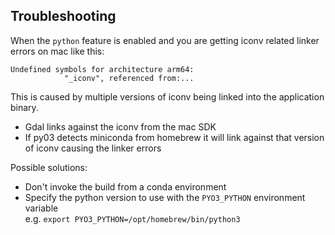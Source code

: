 ## Troubleshooting

When the `python` feature is enabled and you are getting iconv related linker errors on mac like this:
```
Undefined symbols for architecture arm64:
            "_iconv", referenced from:...
```

This is caused by multiple versions of iconv being linked into the application binary.
- Gdal links against the iconv from the mac SDK
- If py03 detects miniconda from homebrew it will link against that version of iconv causing the linker errors

Possible solutions:
- Don't invoke the build from a conda environment
- Specify the python version to use with the `PYO3_PYTHON` environment variable <br>
  e.g. `export PYO3_PYTHON=/opt/homebrew/bin/python3`